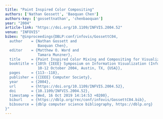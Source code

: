 ```yaml
---
title: "Paint Inspired Color Compositing"
authors: ['Nathan Gossett', 'Baoquan Chen']
authors-key: ['gossettnathan', 'chenbaoquan']
year: "2004"
article-link: "https://doi.org/10.1109/INFVIS.2004.52"
venue: "INFOVIS"
bibex: "@inproceedings{DBLP:conf/infovis/GossettC04,
  author    = {Nathan Gossett and
               Baoquan Chen},
  editor    = {Matthew O. Ward and
               Tamara Munzner},
  title     = {Paint Inspired Color Mixing and Compositing for Visualization},
  booktitle = {10th {IEEE} Symposium on Information Visualization (InfoVis 2004),
               10-12 October 2004, Austin, TX, {USA}},
  pages     = {113--118},
  publisher = {{IEEE} Computer Society},
  year      = {2004},
  url       = {https://doi.org/10.1109/INFVIS.2004.52},
  doi       = {10.1109/INFVIS.2004.52},
  timestamp = {Wed, 16 Oct 2019 14:14:53 +0200},
  biburl    = {https://dblp.org/rec/conf/infovis/GossettC04.bib},
  bibsource = {dblp computer science bibliography, https://dblp.org}
}"
---
```

